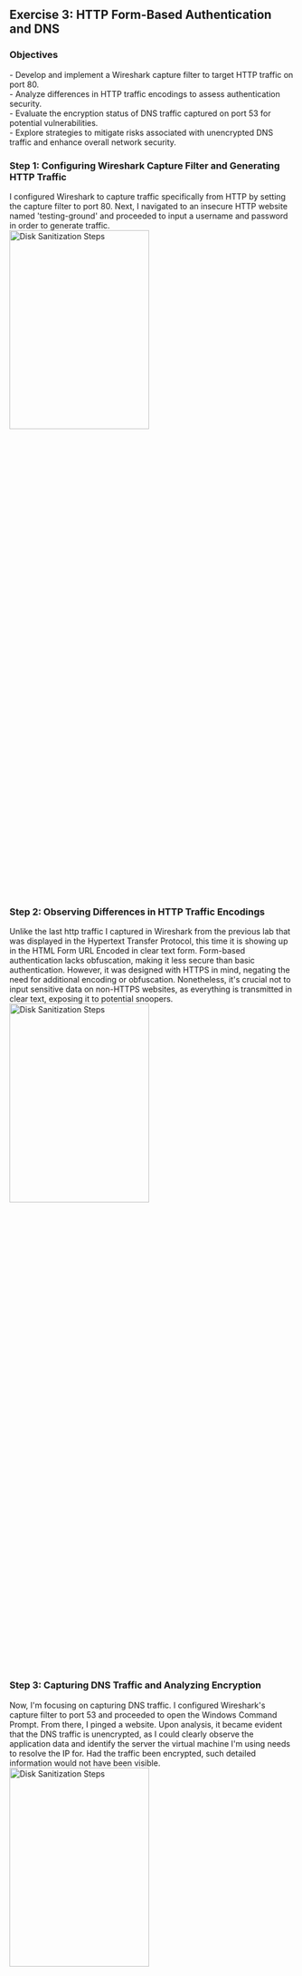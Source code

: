 <h2>Exercise 3: HTTP Form-Based Authentication and DNS</h2>

<h3>Objectives</h3>
- Develop and implement a Wireshark capture filter to target HTTP traffic on port 80.
<br />
- Analyze differences in HTTP traffic encodings to assess authentication security.
<br />
- Evaluate the encryption status of DNS traffic captured on port 53 for potential vulnerabilities.
<br />
- Explore strategies to mitigate risks associated with unencrypted DNS traffic and enhance overall network security.

<h3>Step 1: Configuring Wireshark Capture Filter and Generating HTTP Traffic</h3>
I configured Wireshark to capture traffic specifically from HTTP by setting the capture filter to port 80. Next, I navigated to an insecure HTTP website named 'testing-ground' and proceeded to input a username and password in order to generate traffic.
<br />
<img src="https://github.com/Yagoobz/HTTPForm-BasedAuthenticationAndDNS/assets/145611184/c6fe3d57-440b-40eb-968b-8ebe9e04bcab" height="30%" width="70%" alt="Disk Sanitization Steps"/>

<h3>Step 2: Observing Differences in HTTP Traffic Encodings</h3>
Unlike the last http traffic I captured in Wireshark from the previous lab that was displayed in the Hypertext Transfer Protocol, this time it is showing up in the HTML Form URL Encoded in clear text form. Form-based authentication lacks obfuscation, making it less secure than basic authentication. However, it was designed with HTTPS in mind, negating the need for additional encoding or obfuscation. Nonetheless, it's crucial not to input sensitive data on non-HTTPS websites, as everything is transmitted in clear text, exposing it to potential snoopers.
<br />
<img src="https://github.com/Yagoobz/HTTPForm-BasedAuthenticationAndDNS/assets/145611184/cb5281e3-fcd5-42a7-9e12-dae7333114e4" height="30%" width="70%" alt="Disk Sanitization Steps"/>

<h3>Step 3: Capturing DNS Traffic and Analyzing Encryption</h3>
Now, I'm focusing on capturing DNS traffic. I configured Wireshark's capture filter to port 53 and proceeded to open the Windows Command Prompt. From there, I pinged a website. Upon analysis, it became evident that the DNS traffic is unencrypted, as I could clearly observe the application data and identify the server the virtual machine I'm using needs to resolve the IP for. Had the traffic been encrypted, such detailed information would not have been visible.
<br />
<img src="https://github.com/Yagoobz/HTTPForm-BasedAuthenticationAndDNS/assets/145611184/b674cb19-8470-4066-a6ad-bdd0a216edb1" height="30%" width="70%" alt="Disk Sanitization Steps"/>
<img src="https://github.com/Yagoobz/HTTPForm-BasedAuthenticationAndDNS/assets/145611184/2c81f5c3-5eda-42a0-a2db-68c553913dd5" height="30%" width="70%" alt="Disk Sanitization Steps"/>
